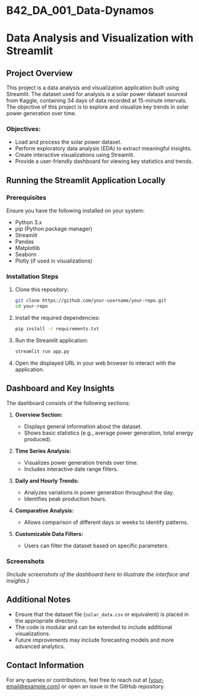 # B42_DA_001_Data-Dynamos

# Data Analysis and Visualization with Streamlit

## Project Overview
This project is a data analysis and visualization application built using Streamlit. The dataset used for analysis is a solar power dataset sourced from Kaggle, containing 34 days of data recorded at 15-minute intervals. The objective of this project is to explore and visualize key trends in solar power generation over time.

### Objectives:
- Load and process the solar power dataset.
- Perform exploratory data analysis (EDA) to extract meaningful insights.
- Create interactive visualizations using Streamlit.
- Provide a user-friendly dashboard for viewing key statistics and trends.

## Running the Streamlit Application Locally

### Prerequisites
Ensure you have the following installed on your system:
- Python 3.x
- pip (Python package manager)
- Streamlit
- Pandas
- Matplotlib
- Seaborn
- Plotly (if used in visualizations)

### Installation Steps
1. Clone this repository:
   ```bash
   git clone https://github.com/your-username/your-repo.git
   cd your-repo
   ```

2. Install the required dependencies:
   ```bash
   pip install -r requirements.txt
   ```

3. Run the Streamlit application:
   ```bash
   streamlit run app.py
   ```

4. Open the displayed URL in your web browser to interact with the application.

## Dashboard and Key Insights
The dashboard consists of the following sections:

1. **Overview Section:**
   - Displays general information about the dataset.
   - Shows basic statistics (e.g., average power generation, total energy produced).

2. **Time Series Analysis:**
   - Visualizes power generation trends over time.
   - Includes interactive date range filters.

3. **Daily and Hourly Trends:**
   - Analyzes variations in power generation throughout the day.
   - Identifies peak production hours.

4. **Comparative Analysis:**
   - Allows comparison of different days or weeks to identify patterns.

5. **Customizable Data Filters:**
   - Users can filter the dataset based on specific parameters.

### Screenshots
*(Include screenshots of the dashboard here to illustrate the interface and insights.)*

## Additional Notes
- Ensure that the dataset file (`solar_data.csv` or equivalent) is placed in the appropriate directory.
- The code is modular and can be extended to include additional visualizations.
- Future improvements may include forecasting models and more advanced analytics.

## Contact Information
For any queries or contributions, feel free to reach out at [your-email@example.com] or open an issue in the GitHub repository.


